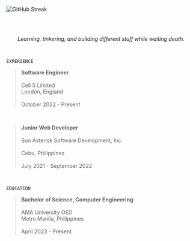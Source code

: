 ![GitHub Streak](https://github-readme-streak-stats-rosy.vercel.app?user=kentlouisetonino&theme=shadow-green&hide_border=true&border_radius=7.1&card_width=846&hide_current_streak=true)

<br />
<br />

<p align="center">
<i>Learning, tinkering, and building different stuff while waiting death.</i>
</p>

<br />

`EXPERIENCE`	
> **Software Engineer** <br />	
> Cell 5 Limited <br />	
> London, England <br />	
> October 2022 - Present	
<br />	

> **Junior Web Developer** <br />	
> Sun Asterisk Software Development, Inc. <br />	
> Cebu, Philippines <br />	
> July 2021 - September 2022 <br />	
<br />	

`EDUCATION`	
> **Bachelor of Science, Computer Engineering** <br />	
> AMA University OED <br />	
> Metro Manila, Philippines <br />	
> April 2023 - Present	
